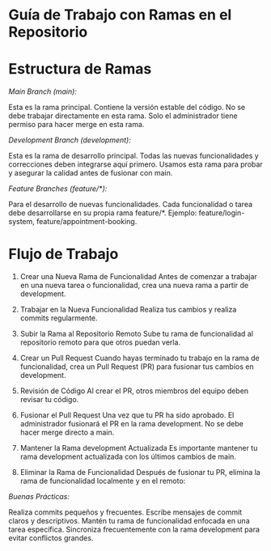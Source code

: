 # Guía de Trabajo con Ramas en el Repositorio

# Estructura de Ramas

_Main Branch (main):_

Esta es la rama principal. Contiene la versión estable del código.
No se debe trabajar directamente en esta rama.
Solo el administrador tiene permiso para hacer merge en esta rama.

_Development Branch (development):_

Esta es la rama de desarrollo principal. Todas las nuevas funcionalidades y correcciones deben integrarse aquí primero.
Usamos esta rama para probar y asegurar la calidad antes de fusionar con main.

_Feature Branches (feature/*):_

Para el desarrollo de nuevas funcionalidades.
Cada funcionalidad o tarea debe desarrollarse en su propia rama feature/*.
Ejemplo: feature/login-system, feature/appointment-booking.


# Flujo de Trabajo

1. Crear una Nueva Rama de Funcionalidad
Antes de comenzar a trabajar en una nueva tarea o funcionalidad, crea una nueva rama a partir de development.

2. Trabajar en la Nueva Funcionalidad
Realiza tus cambios y realiza commits regularmente.

3. Subir la Rama al Repositorio Remoto
Sube tu rama de funcionalidad al repositorio remoto para que otros puedan verla.

4. Crear un Pull Request
Cuando hayas terminado tu trabajo en la rama de funcionalidad, crea un Pull Request (PR) para fusionar tus cambios en development.

5. Revisión de Código
Al crear el PR, otros miembros del equipo deben revisar tu código.

6. Fusionar el Pull Request
Una vez que tu PR ha sido aprobado. El administrador fusionará el PR en la rama development. No se debe hacer merge directo a main.

7. Mantener la Rama development Actualizada
Es importante mantener tu rama development actualizada con los últimos cambios de main.

8. Eliminar la Rama de Funcionalidad
Después de fusionar tu PR, elimina la rama de funcionalidad localmente y en el remoto:

*Buenas Prácticas:*

Realiza commits pequeños y frecuentes.
Escribe mensajes de commit claros y descriptivos.
Mantén tu rama de funcionalidad enfocada en una tarea específica.
Sincroniza frecuentemente con la rama development para evitar conflictos grandes.
